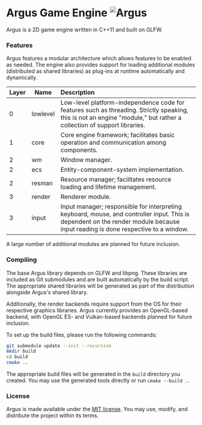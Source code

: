 # Argus Game Engine ![Argus](https://github.com/caseif/Argus/workflows/Argus/badge.svg)

Argus is a 2D game engine written in C++11 and built on GLFW.

### Features

Argus features a modular architecture which allows features to be enabled as needed. The engine also provides support
for loading additional modules (distributed as shared libraries) as plug-ins at runtime automatically and dynamically.

| Layer | Name | Description |
| --- | --- | :-- |
| 0 | lowlevel | Low-level platform-independence code for features such as threading. Strictly speaking, this is not an engine "module," but rather a collection of support libraries. |
| 1 | core | Core engine framework; facilitates basic operation and communication among components. |
| 2 | wm | Window manager. |
| 2 | ecs | Entity-component-system implementation. |
| 2 | resman | Resource manager; facilitates resource loading and lifetime management. |
| 3 | render | Renderer module. |
| 3 | input | Input manager; responsible for interpreting keyboard, mouse, and controller input. This is dependent on the render module because input reading is done respective to a window. |

A large number of additional modules are planned for future inclusion.

### Compiling

The base Argus library depends on GLFW and libpng. These libraries are included as Git submodules and are built
automatically by the build script. The appropriate shared libraries will be generated as part of the distribution
alongside Argus's shared library.

Additionally, the render backends require support from the OS for their respective graphics libraries. Argus currently
provides an OpenGL-based backend, with OpenGL ES- and Vulkan-based backends planned for future inclusion.

To set up the build files, please run the following commands:

```bash
git submodule update --init --recursive
mkdir build
cd build
cmake ..
```

The appropriate build files will be generated in the `build` directory you
created. You may use the generated tools directly or run `cmake --build .`.

### License

Argus is made available under the [MIT license](https://opensource.org/licenses/MIT). You may use, modify, and
distribute the project within its terms.
